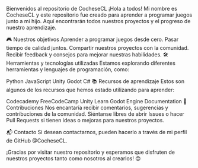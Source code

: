 Bienvenidos al repositorio de CocheseCL
¡Hola a todos! Mi nombre es CocheseCL y este repositorio fue creado para aprender a programar juegos junto a mi hijo. Aquí encontrarán todos nuestros proyectos y el progreso de nuestro aprendizaje.

🎮 Nuestros objetivos
Aprender a programar juegos desde cero.
Pasar tiempo de calidad juntos.
Compartir nuestros proyectos con la comunidad.
Recibir feedback y consejos para mejorar nuestras habilidades.
🛠️ Herramientas y tecnologías utilizadas
Estamos explorando diferentes herramientas y lenguajes de programación, como:

Python
JavaScript
Unity
Godot
C#
📚 Recursos de aprendizaje
Estos son algunos de los recursos que hemos estado utilizando para aprender:

Codecademy
FreeCodeCamp
Unity Learn
Godot Engine Documentation
🤝 Contribuciones
Nos encantaría recibir comentarios, sugerencias y contribuciones de la comunidad. Siéntanse libres de abrir Issues o hacer Pull Requests si tienen ideas o mejoras para nuestros proyectos.

📬 Contacto
Si desean contactarnos, pueden hacerlo a través de mi perfil de GitHub @CocheseCL.

¡Gracias por visitar nuestro repositorio y esperamos que disfruten de nuestros proyectos tanto como nosotros al crearlos! 😊
